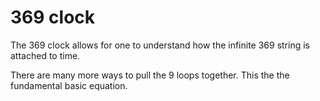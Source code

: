 # 369 clock

The 369 clock allows for one to understand how the infinite 369 string is attached to time. 

There are many more ways to pull the 9 loops together. This the the fundamental basic equation.
